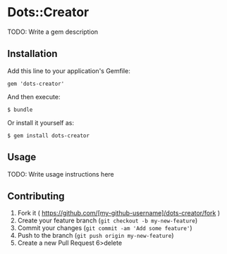 # Dots::Creator

TODO: Write a gem description

## Installation

Add this line to your application's Gemfile:

    gem 'dots-creator'

And then execute:

    $ bundle

Or install it yourself as:

    $ gem install dots-creator

## Usage

TODO: Write usage instructions here

## Contributing

1. Fork it ( https://github.com/[my-github-username]/dots-creator/fork )
2. Create your feature branch (`git checkout -b my-new-feature`)
3. Commit your changes (`git commit -am 'Add some feature'`)
4. Push to the branch (`git push origin my-new-feature`)
5. Create a new Pull Request
6>delete
